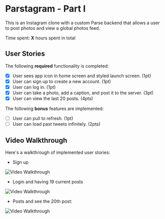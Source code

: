 # Parstagram - Part I

This is an Instagram clone with a custom Parse backend that allows a user to post photos and view a global photos feed.

Time spent: **X** hours spent in total

## User Stories

The following **required** functionality is completed:

- [x] User sees app icon in home screen and styled launch screen. (1pt)
- [x] User can sign up to create a new account. (1pt)
- [x] User can log in. (1pt)
- [x] User can take a photo, add a caption, and post it to the server. (3pt)
- [x] User can view the last 20 posts. (4pts)

The following **bonus** features are implemented:

- [ ] User can pull to refresh. (1pt)
- [ ] User can load past tweets infinitely. (2pts)

## Video Walkthrough

Here's a walkthrough of implemented user stories:

- Sign up
<img src='https://media.giphy.com/media/8thrmZQPQo4USs9ELA/giphy.gif' title='Video Walkthrough Sign up' width='' alt='Video Walkthrough' />

- Login and having 19 current posts
<img src='http://i.imgur.com/link/to/your/gif/file.gif' title='Video Walkthrough' width='' alt='Video Walkthrough' />

- Posts and see the 20th post:
<img src='https://vimeo.com/user119257014/review/471540202/43ff2f7cbf' title='Video Walkthrough' width='' alt='Video Walkthrough' />
